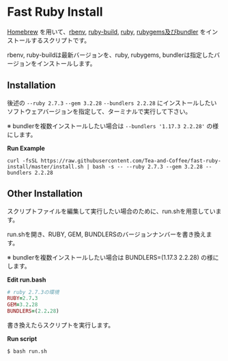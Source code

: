 # Fast Ruby Install

[Homebrew](https://brew.sh/index_ja) を用いて、[rbenv](https://github.com/rbenv/rbenv), [ruby-build](https://github.com/rbenv/ruby-build), [ruby](https://github.com/ruby/ruby), [rubygems及びbundler](https://github.com/rubygems/rubygems) をインストールするスクリプトです。  

rbenv, ruby-buildは最新バージョンを、ruby, rubygems, bundlerは指定したバージョンをインストールします。

## Installation

後述の `--ruby 2.7.3` `--gem 3.2.28` `--bundlers 2.2.28` にインストールしたいソフトウェアバージョンを指定して、ターミナルで実行して下さい。

※ bundlerを複数インストールしたい場合は `--bundlers '1.17.3 2.2.28'` の様にします。

**Run Example**

```
curl -fsSL https://raw.githubusercontent.com/Tea-and-Coffee/fast-ruby-install/master/install.sh | bash -s -- --ruby 2.7.3 --gem 3.2.28 --bundlers 2.2.28
```

## Other Installation

スクリプトファイルを編集して実行したい場合のために、run.shを用意しています。

run.shを開き、RUBY, GEM, BUNDLERSのバージョンナンバーを書き換えます。  

※ bundlerを複数インストールしたい場合は BUNDLERS=(1.17.3 2.2.28) の様にします。  

**Edit run.bash**

```ruby
# ruby 2.7.3の環境
RUBY=2.7.3
GEM=3.2.28
BUNDLERS=(2.2.28)
```

書き換えたらスクリプトを実行します。

**Run script**

```bash
$ bash run.sh
```
